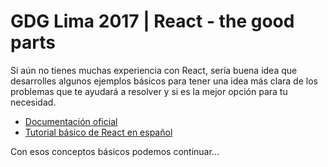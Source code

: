 # GDG Lima 2017 | React - the good parts

Si aún no tienes muchas experiencia con React, sería buena idea que desarrolles algunos ejemplos básicos para tener una idea más clara de los problemas que te ayudará a resolver y si es la mejor opción para tu necesidad.
- [Documentación oficial](https://reactjs.org/)
- [Tutorial básico de React en español](https://frontendlabs.io/3158--react-js-espanol-tutorial-basico-primeros-pasos-ejemplos)

Con esos conceptos básicos podemos continuar...
